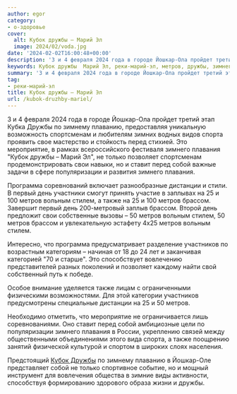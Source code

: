 ```yaml
---
author: egor
category:
- о-здоровье
cover:
  alt: Кубок дружбы – Марий Эл
  image: 2024/02/voda.jpg
date: '2024-02-02T16:00:48+00:00'
description: '3 и 4 февраля 2024 года в городе Йошкар-Ола пройдет третий этап Кубка Дружбы по зимнему плаванию, предоставляя уникальную возможность спортсменам и...'
keywords: Кубок дружбы  Марий Эл, реки-марий-эл, метров, дружбы, зимнего, плавания, собой, день, вольным, стилем, также, брассом, йошкар, зимнему, плаванию, спортсменам, спорта
summary: '3 и 4 февраля 2024 года в городе Йошкар-Ола пройдет третий этап Кубка Дружбы по зимнему плаванию, предоставляя уникальную возможность спортсменам и...'
tag:
- реки-марий-эл
title: Кубок дружбы – Марий Эл
url: /kubok-druzhby-mariel/
---
```


3 и 4 февраля 2024 года в городе Йошкар-Ола пройдет третий этап Кубка Дружбы по зимнему плаванию, предоставляя уникальную возможность спортсменам и любителям зимних водных видов спорта проявить свое мастерство и стойкость перед стихией. Это мероприятие, в рамках всероссийского фестиваля зимнего плавания "Кубок дружбы – Марий Эл", не только позволяет спортсменам продемонстрировать свои навыки, но и ставит перед собой важные задачи в сфере популяризации и развития зимнего плавания.

Программа соревнований включает разнообразные дистанции и стили. В первый день участники смогут принять участие в заплывах на 25 и 100 метров вольным стилем, а также на 25 и 100 метров брассом. Завершит первый день 200-метровый заплыв брассом. Второй день предложит свои собственные вызовы – 50 метров вольным стилем, 50 метров брассом и увлекательную эстафету 4х25 метров вольным стилем.

Интересно, что программа предусматривает разделение участников по возрастным категориям – начиная от 18 до 24 лет и заканчивая категорией "70 и старше". Это способствует вовлечению представителей разных поколений и позволяет каждому найти свой собственный путь к победе.

Особое внимание уделяется также лицам с ограниченными физическими возможностями. Для этой категории участников предусмотрены специальные дистанции на 25 и 50 метров.

Необходимо отметить, что мероприятие не ограничивается лишь соревнованиями. Оно ставит перед собой амбициозные цели по популяризации зимнего плавания в России, укреплению связей между общественными объединениями этого вида спорта, а также поощрению занятий физической культурой и спортом в широких слоях населения.

Предстоящий [Кубок Дружбы](https://winterswimcup.ru/#rec648803026) по зимнему плаванию в Йошкар-Оле представляет собой не только спортивное событие, но и мощный инструмент для вовлечения общества в зимние виды активности, способствуя формированию здорового образа жизни и дружбы.